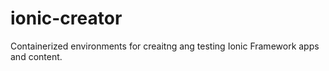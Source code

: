 # ionic-creator
Containerized environments for creaitng ang testing Ionic Framework apps and content.
